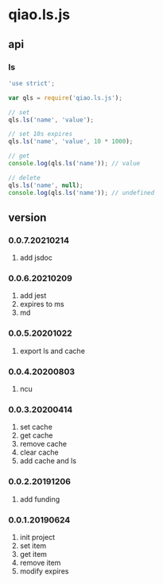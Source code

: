 # qiao.ls.js

## api
### ls
```javascript
'use strict';

var qls = require('qiao.ls.js');

// set
qls.ls('name', 'value');

// set 10s expires
qls.ls('name', 'value', 10 * 1000);

// get
console.log(qls.ls('name')); // value

// delete
qls.ls('name', null);
console.log(qls.ls('name')); // undefined
```

## version
### 0.0.7.20210214
1. add jsdoc

### 0.0.6.20210209
1. add jest
2. expires to ms
3. md

### 0.0.5.20201022
1. export ls and cache

### 0.0.4.20200803
1. ncu

### 0.0.3.20200414
1. set cache
2. get cache
3. remove cache
4. clear cache
5. add cache and ls

### 0.0.2.20191206
1. add funding

### 0.0.1.20190624
1. init project
2. set item
3. get item
4. remove item
5. modify expires
